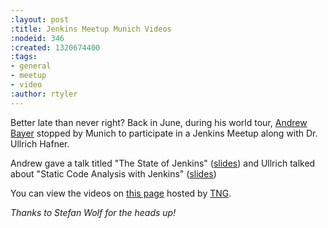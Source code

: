 ```yaml
---
:layout: post
:title: Jenkins Meetup Munich Videos
:nodeid: 346
:created: 1320674400
:tags:
- general
- meetup
- video
:author: rtyler
---
```

Better late than never right? Back in June, during his world tour, [Andrew Bayer](https://twitter.com/abayer) stopped by Munich to participate in a Jenkins Meetup along with Dr. Ullrich Hafner.

Andrew gave a talk titled "The State of Jenkins" ([slides](http://video.tngtech.com/veranstaltungen/2011/06-30Jenkins/The_State_of_Jenkins.pdf)) and Ullrich talked about "Static Code Analysis with Jenkins" ([slides](http://video.tngtech.com/veranstaltungen/2011/06-30Jenkins/Static_Code_Analysis_With_Jenkins.pdf))

You can view the videos on [this page](http://video.tngtech.com/veranstaltungen/2011/06-30Jenkins/#) hosted by [TNG](http://www.tngtech.com).

*Thanks to Stefan Wolf for the heads up!*

